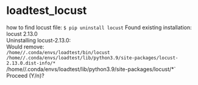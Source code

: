 # loadtest_locust

how to find locust file:
`$ pip uninstall locust`
Found existing installation: locust 2.13.0<br>
Uninstalling locust-2.13.0:<br>
  Would remove:<br>
    `/home//.conda/envs/loadtest/bin/locust`<br>
    `/home//.conda/envs/loadtest/lib/python3.9/site-packages/locust-2.13.0.dist-info/*`<br>
    /home//.conda/envs/loadtest/lib/python3.9/site-packages/locust/*`<br>
Proceed (Y/n)? <br>

